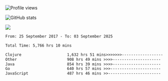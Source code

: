 ![Profile views](https://komarev.com/ghpvc/?username=liuchong)

![GitHub stats](https://github-readme-stats.vercel.app/api?username=liuchong&show_icons=true)

<img src="https://cr-skills-chart-widget.azurewebsites.net/api/api?username=liuchong&skills=Java,JavaScript,Python,Go,Rust,Zig&show-other-skills=true"/>

<!--START_SECTION:waka-->

```txt
From: 25 September 2017 - To: 03 September 2025

Total Time: 5,766 hrs 10 mins

Clojure                    1,632 hrs 51 mins>>>>>>>------------------   28.32 %
Other                      908 hrs 49 mins >>>>---------------------   15.76 %
Java                       854 hrs 39 mins >>>>---------------------   14.82 %
Go                         640 hrs 57 mins >>>----------------------   11.12 %
JavaScript                 487 hrs 46 mins >>-----------------------   08.46 %
```

<!--END_SECTION:waka-->
